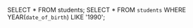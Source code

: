 <!-- Selezionare tutti gli studenti nati nel 1990 -->
SELECT * FROM students;
SELECT * FROM `students` WHERE YEAR(`date_of_birth`) LIKE '1990';

<!-- Selezionare tutti i corsi che valgono più di 10 crediti -->